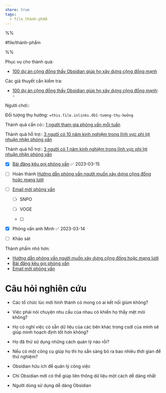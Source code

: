 ```yaml
---  
share: true  
tags:  
  - file_thành-phẩm  
---  
```

  
%%  
#file/thành-phẩm  
%%  
  
Phục vụ cho thành quả:  
- [100 dự án cộng đồng thấy Obsidian giúp họ xây dựng cộng đồng mạnh](../../../2%20Th%C3%A0nh%20qu%E1%BA%A3%20mong%20mu%E1%BB%91n/Nh%C3%B3m%20d%E1%BB%B1%20%C3%A1n%20d%C3%B9ng%20vault%20%C4%91%E1%BB%83%20qu%E1%BA%A3n%20l%C3%BD%20c%C3%B4ng%20vi%E1%BB%87c/100%20d%E1%BB%B1%20%C3%A1n%20c%E1%BB%99ng%20%C4%91%E1%BB%93ng%20th%E1%BA%A5y%20Obsidian%20gi%C3%BAp%20h%E1%BB%8D%20x%C3%A2y%20d%E1%BB%B1ng%20c%E1%BB%99ng%20%C4%91%E1%BB%93ng%20m%E1%BA%A1nh.md)  
  
Các giả thuyết cần kiểm tra:  
- [100 dự án cộng đồng thấy Obsidian giúp họ xây dựng cộng đồng mạnh](../../../2%20Th%C3%A0nh%20qu%E1%BA%A3%20mong%20mu%E1%BB%91n/Nh%C3%B3m%20d%E1%BB%B1%20%C3%A1n%20d%C3%B9ng%20vault%20%C4%91%E1%BB%83%20qu%E1%BA%A3n%20l%C3%BD%20c%C3%B4ng%20vi%E1%BB%87c/100%20d%E1%BB%B1%20%C3%A1n%20c%E1%BB%99ng%20%C4%91%E1%BB%93ng%20th%E1%BA%A5y%20Obsidian%20gi%C3%BAp%20h%E1%BB%8D%20x%C3%A2y%20d%E1%BB%B1ng%20c%E1%BB%99ng%20%C4%91%E1%BB%93ng%20m%E1%BA%A1nh.md): \-  
  
Người chơi::   
Đối tượng thụ hưởng: `=this.file.inlinks.đối-tượng-thụ-hưởng`  
Thành quả cần có:: [1 người tham gia phỏng vấn mỗi tuần](../../../2%20Th%C3%A0nh%20qu%E1%BA%A3%20mong%20mu%E1%BB%91n/Ng%C6%B0%E1%BB%9Di%20d%C3%B9ng%20%C4%91%C3%B3ng%20g%C3%B3p%20cho%20d%E1%BB%B1%20%C3%A1n/1%20ng%C6%B0%E1%BB%9Di%20tham%20gia%20ph%E1%BB%8Fng%20v%E1%BA%A5n%20m%E1%BB%97i%20tu%E1%BA%A7n.md)  
Thành quả hỗ trợ:: [3 người có 10 năm kinh nghiệm trong lĩnh vực phi lợi nhuận nhận phỏng vấn](../../../2%20Th%C3%A0nh%20qu%E1%BA%A3%20mong%20mu%E1%BB%91n/Ng%C6%B0%E1%BB%9Di%20d%C3%B9ng%20%C4%91%C3%B3ng%20g%C3%B3p%20cho%20d%E1%BB%B1%20%C3%A1n/3%20ng%C6%B0%E1%BB%9Di%20c%C3%B3%2010%20n%C4%83m%20kinh%20nghi%E1%BB%87m%20trong%20l%C4%A9nh%20v%E1%BB%B1c%20phi%20l%E1%BB%A3i%20nhu%E1%BA%ADn%20nh%E1%BA%ADn%20ph%E1%BB%8Fng%20v%E1%BA%A5n.md)  
Thành quả hỗ trợ:: [3 người có 1 năm kinh nghiệm trong lĩnh vực phi lợi nhuận nhận phỏng vấn](../../../2%20Th%C3%A0nh%20qu%E1%BA%A3%20mong%20mu%E1%BB%91n/3%20ng%C6%B0%E1%BB%9Di%20c%C3%B3%201%20n%C4%83m%20kinh%20nghi%E1%BB%87m%20trong%20l%C4%A9nh%20v%E1%BB%B1c%20phi%20l%E1%BB%A3i%20nhu%E1%BA%ADn%20nh%E1%BA%ADn%20ph%E1%BB%8Fng%20v%E1%BA%A5n.md)  
  
- [x] [Bài đăng kêu gọi phỏng vấn](./C%C3%A1c%20bu%E1%BB%95i%20ph%E1%BB%8Fng%20v%E1%BA%A5n/B%C3%A0i%20%C4%91%C4%83ng%20k%C3%AAu%20g%E1%BB%8Di%20ph%E1%BB%8Fng%20v%E1%BA%A5n.md) ✅ 2023-03-15  
- [ ] Hoàn thành [Hướng dẫn phỏng vấn người muốn xây dựng cộng đồng hoặc mạng lưới](./C%C3%A1c%20bu%E1%BB%95i%20ph%E1%BB%8Fng%20v%E1%BA%A5n/H%C6%B0%E1%BB%9Bng%20d%E1%BA%ABn%20ph%E1%BB%8Fng%20v%E1%BA%A5n%20ng%C6%B0%E1%BB%9Di%20mu%E1%BB%91n%20x%C3%A2y%20d%E1%BB%B1ng%20c%E1%BB%99ng%20%C4%91%E1%BB%93ng%20ho%E1%BA%B7c%20m%E1%BA%A1ng%20l%C6%B0%E1%BB%9Bi.md)  
- [ ] [Email mời phỏng vấn](./Email%20m%E1%BB%9Di%20ph%E1%BB%8Fng%20v%E1%BA%A5n.md)  
	- [ ] SNPO  
	- [ ] VOGE  
	- [ ]   
- [x] Phỏng vấn anh Minh ✅ 2023-03-14  
- [ ] Khảo sát  
  
Thành phẩm nhỏ hơn:  
- [Hướng dẫn phỏng vấn người muốn xây dựng cộng đồng hoặc mạng lưới](./C%C3%A1c%20bu%E1%BB%95i%20ph%E1%BB%8Fng%20v%E1%BA%A5n/H%C6%B0%E1%BB%9Bng%20d%E1%BA%ABn%20ph%E1%BB%8Fng%20v%E1%BA%A5n%20ng%C6%B0%E1%BB%9Di%20mu%E1%BB%91n%20x%C3%A2y%20d%E1%BB%B1ng%20c%E1%BB%99ng%20%C4%91%E1%BB%93ng%20ho%E1%BA%B7c%20m%E1%BA%A1ng%20l%C6%B0%E1%BB%9Bi.md)  
- [Bài đăng kêu gọi phỏng vấn](./C%C3%A1c%20bu%E1%BB%95i%20ph%E1%BB%8Fng%20v%E1%BA%A5n/B%C3%A0i%20%C4%91%C4%83ng%20k%C3%AAu%20g%E1%BB%8Di%20ph%E1%BB%8Fng%20v%E1%BA%A5n.md)  
- [Email mời phỏng vấn](./Email%20m%E1%BB%9Di%20ph%E1%BB%8Fng%20v%E1%BA%A5n.md)  
  
  
  
# Câu hỏi nghiên cứu  
- Các tổ chức lúc mới hình thành có mong có ai kết nối giùm không?  
- Việc phải nói chuyện nhu cầu của nhau có khiến họ thấy mệt mỏi không?  
- Họ có nghĩ việc có sẵn dữ liệu của các bên khác trong csdl của mình sẽ giúp mình hoạch định tốt hơn không?  
  
- Họ đã thử sử dụng những cách quản lý nào rồi?  
- Nếu có một công cụ giúp họ thì họ sẵn sàng bỏ ra bao nhiêu thời gian để thử nghiệm?  
  
  
- Obsidian hữu ích để quản lý công việc  
- Chỉ Obsidian mới có thể giúp liên thông dữ liệu một cách dễ dàng nhất  
  
- Người dùng sử dụng dễ dàng Obsidian  
